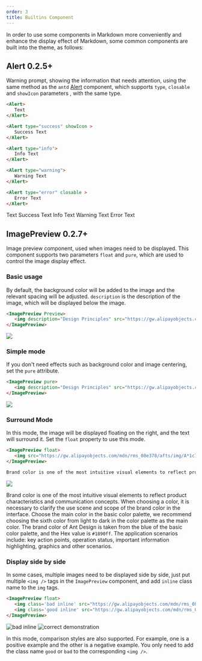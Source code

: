 ```yaml
---
order: 3
title: Builtins Component
---
```


In order to use some components in Markdown more conveniently and enhance the display effect of Markdown, some common components are built into the theme, as follows:

## Alert <Badge>0.2.5+</Badge>

Warning prompt, showing the information that needs attention, using the same method as the `antd` [Alert](https://ant.design/components/alert-cn) component, which supports `type`, `closable` and `showIcon` parameters , with the same type.

```markdown
<Alert>
   Text
</Alert>

<Alert type="success" showIcon >
   Success Text
</Alert>

<Alert type="info">
   Info Text
</Alert>

<Alert type="warning">
   Warning Text
</Alert>

<Alert type="error" closable >
   Error Text
</Alert>
```

<Alert>
   Text
</Alert>

<Alert type="success" showIcon >
   Success Text
</Alert>

<Alert type="info">
   Info Text
</Alert>

<Alert type="warning">
   Warning Text
</Alert>

<Alert type="error" closable >
   Error Text
</Alert>

## ImagePreview <Badge>0.2.7+</Badge>

Image preview component, used when images need to be displayed. This component supports two parameters `float` and `pure`, which are used to control the image display effect.

### Basic usage

By default, the background color will be added to the image and the relevant spacing will be adjusted. `description` is the description of the image, which will be displayed below the image.

```md
<ImagePreview Preview>
   <img description="Design Principles" src="https://gw.alipayobjects.com/mdn/rms_08e378/afts/img/A*aFiGRbIvuH4AAAAAAAAAAABkARQnAQ" />
</ImagePreview>
```

<ImagePreview Preview>
   <img description="Design Principles" src="https://gw.alipayobjects.com/mdn/rms_08e378/afts/img/A*aFiGRbIvuH4AAAAAAAAAAABkARQnAQ" />
</ImagePreview>

### Simple mode

If you don't need effects such as background color and image centering, set the `pure` attribute.

```md
<ImagePreview pure>
   <img description="Design Principles" src="https://gw.alipayobjects.com/mdn/rms_08e378/afts/img/A*aFiGRbIvuH4AAAAAAAAAAABkARQnAQ" />
</ImagePreview>
```

<ImagePreview pure>
   <img description="Design Principles" src="https://gw.alipayobjects.com/mdn/rms_08e378/afts/img/A*aFiGRbIvuH4AAAAAAAAAAABkARQnAQ" />
</ImagePreview>

### Surround Mode

In this mode, the image will be displayed floating on the right, and the text will surround it. Set the `float` property to use this mode.

```md
<ImagePreview float>
   <img src="https://gw.alipayobjects.com/mdn/rms_08e378/afts/img/A*1c74TKxuEW4AAAAAAAAAAABkARQnAQ" />
</ImagePreview>

Brand color is one of the most intuitive visual elements to reflect product characteristics and communication concepts. When choosing a color, it is necessary to clarify the use scene and scope of the brand color in the interface. Choose the main color in the basic color palette, we recommend choosing the sixth color from light to dark in the color palette as the main color. The brand color of Ant Design is taken from the blue of the basic color palette, and the Hex value is `#1890ff`. The application scenarios include: key action points, operation status, important information highlighting, graphics and other scenarios.
```

<ImagePreview float>
   <img src="https://gw.alipayobjects.com/mdn/rms_08e378/afts/img/A*1c74TKxuEW4AAAAAAAAAAABkARQnAQ" />
</ImagePreview>

Brand color is one of the most intuitive visual elements to reflect product characteristics and communication concepts. When choosing a color, it is necessary to clarify the use scene and scope of the brand color in the interface. Choose the main color in the basic color palette, we recommend choosing the sixth color from light to dark in the color palette as the main color. The brand color of Ant Design is taken from the blue of the basic color palette, and the Hex value is `#1890ff`. The application scenarios include: key action points, operation status, important information highlighting, graphics and other scenarios.

### Display side by side

In some cases, multiple images need to be displayed side by side, just put multiple `<img />` tags in the `ImagePreview` component, and add `inline` class name to the `img` tags.

```md
<ImagePreview float>
   <img class='bad inline' src="https://gw.alipayobjects.com/mdn/rms_08e378/afts/img/A*di8jS5EWYSIAAAAAAAAAAABkARQnAQ" alt="bad inline" description="Do not place more than one in a button area Main button.">
   <img class='good inline' src="https://gw.alipayobjects.com/mdn/rms_08e378/afts/img/A*3WUkT5pD1SUAAAAAAAAAAABkARQnAQ" alt="correct demonstration" description="1. Emphasize a main operation;< br/>2. There is no primary or secondary operation, and the secondary button is the safest choice.">
</ImagePreview>
```

<ImagePreview float>
   <img class='bad inline' src="https://gw.alipayobjects.com/mdn/rms_08e378/afts/img/A*di8jS5EWYSIAAAAAAAAAAABkARQnAQ" alt="bad inline" description="Do not place more than one in a button area Main button.">
   <img class='good inline' src="https://gw.alipayobjects.com/mdn/rms_08e378/afts/img/A*3WUkT5pD1SUAAAAAAAAAAABkARQnAQ" alt="correct demonstration" description="1. Emphasize a main operation;< br/>2. There is no primary or secondary operation, and the secondary button is the safest choice.">
</ImagePreview>

In this mode, comparison styles are also supported. For example, one is a positive example and the other is a negative example. You only need to add the class name `good` or `bad` to the corresponding `<img />`.
